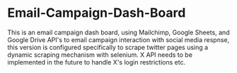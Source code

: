 # Email-Campaign-Dash-Board
This is an email campaign dash board, using Mailchimp, Google Sheets, and Google Drive API's to email campaign interaction with social media respnse, this version is configured specifically to scrape twitter pages using a dynamic scraping mechanism with selenium. X API needs to be implemented in the future to handle X's login restrictions etc.

